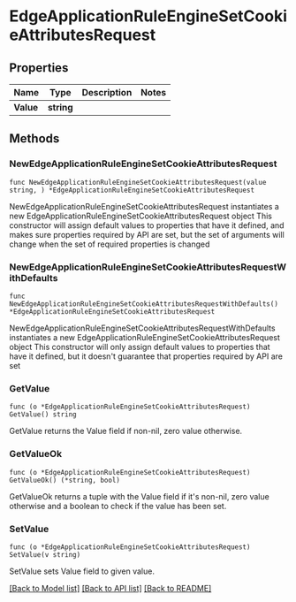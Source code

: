 # EdgeApplicationRuleEngineSetCookieAttributesRequest

## Properties

Name | Type | Description | Notes
------------ | ------------- | ------------- | -------------
**Value** | **string** |  | 

## Methods

### NewEdgeApplicationRuleEngineSetCookieAttributesRequest

`func NewEdgeApplicationRuleEngineSetCookieAttributesRequest(value string, ) *EdgeApplicationRuleEngineSetCookieAttributesRequest`

NewEdgeApplicationRuleEngineSetCookieAttributesRequest instantiates a new EdgeApplicationRuleEngineSetCookieAttributesRequest object
This constructor will assign default values to properties that have it defined,
and makes sure properties required by API are set, but the set of arguments
will change when the set of required properties is changed

### NewEdgeApplicationRuleEngineSetCookieAttributesRequestWithDefaults

`func NewEdgeApplicationRuleEngineSetCookieAttributesRequestWithDefaults() *EdgeApplicationRuleEngineSetCookieAttributesRequest`

NewEdgeApplicationRuleEngineSetCookieAttributesRequestWithDefaults instantiates a new EdgeApplicationRuleEngineSetCookieAttributesRequest object
This constructor will only assign default values to properties that have it defined,
but it doesn't guarantee that properties required by API are set

### GetValue

`func (o *EdgeApplicationRuleEngineSetCookieAttributesRequest) GetValue() string`

GetValue returns the Value field if non-nil, zero value otherwise.

### GetValueOk

`func (o *EdgeApplicationRuleEngineSetCookieAttributesRequest) GetValueOk() (*string, bool)`

GetValueOk returns a tuple with the Value field if it's non-nil, zero value otherwise
and a boolean to check if the value has been set.

### SetValue

`func (o *EdgeApplicationRuleEngineSetCookieAttributesRequest) SetValue(v string)`

SetValue sets Value field to given value.



[[Back to Model list]](../README.md#documentation-for-models) [[Back to API list]](../README.md#documentation-for-api-endpoints) [[Back to README]](../README.md)


